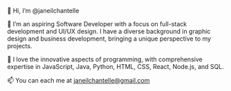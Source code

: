👋 Hi, I’m @janeilchantelle

👀 I’m an aspiring Software Developer with a focus on full-stack development and UI/UX design. I have a diverse background in graphic design and business development, bringing a unique perspective to my projects.

💞️ I love the innovative aspects of programming, with comprehensive expertise in JavaScript, Java, Python, HTML, CSS, React, Node.js, and SQL.

📫 You can each me at janeilchantelle@gmail.com 

<!---
janeilchantelle/janeilchantelle is a ✨ special ✨ repository because its `README.md` (this file) appears on your GitHub profile.
You can click the Preview link to take a look at your changes.
--->
